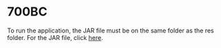 # 700BC
To run the application, the JAR file must be on the same folder as the res folder. For the JAR file, click [here](https://www.dropbox.com/s/e98x2xq5ei7jwod/700BC.zip?dl=0).
